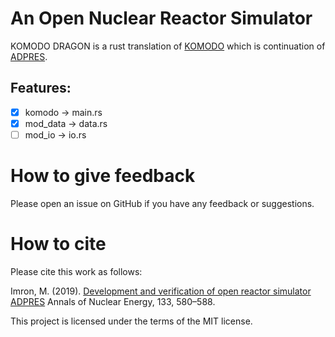 # An Open Nuclear Reactor Simulator

KOMODO DRAGON is a rust translation of [KOMODO](https://github.com/imronuke/KOMODO) which is continuation of [ADPRES](https://github.com/imronuke/ADPRES).

## Features:

- [x] komodo -> main.rs
- [x] mod_data -> data.rs
- [ ] mod_io -> io.rs

# How to give feedback

Please open an issue on GitHub if you have any feedback or suggestions.

# How to cite

Please cite this work as follows:

Imron, M. (2019). [Development and verification of open reactor simulator ADPRES](https://doi.org/10.1016/j.anucene.2019.06.049) Annals of Nuclear Energy, 133, 580–588.


This project is licensed under the terms of the MIT license.